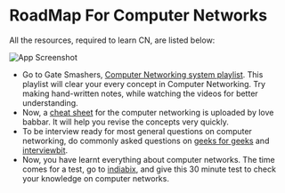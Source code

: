 
# RoadMap For Computer Networks 
All the resources, required to learn CN, are listed below: 


![App Screenshot](https://github.com/gautamgoel962/Programming-Resources/blob/main/CS%20Fundamentals/images/akshay_kumar_meme.jpg?raw=true)



- Go to Gate Smashers, [Computer Networking system playlist](https://www.youtube.com/playlist?list=PLxCzCOWd7aiGFBD2-2joCpWOLUrDLvVV_). This playlist will clear your every concept in Computer Networking. Try making hand-written notes, while watching the videos for better understanding. 
- Now, a [cheat sheet](https://whimsical.com/networking-cheatsheet-by-love-babbar-FcLExFDezehhfsbDPfZDBv) for the computer networking is uploaded by love babbar. It will help you revise the concepts very quickly. 
- To be interview ready for most general questions on computer networking, do commonly asked questions on [geeks for geeks](https://www.geeksforgeeks.org/commonly-asked-computer-networks-interview-questions-set-1/) and [interviewbit](https://www.interviewbit.com/networking-interview-questions/).
- Now, you have learnt everything about computer networks. The time comes for a test, go to [indiabix](https://www.indiabix.com/online-test/networking-test/), and give this 30 minute test to check your knowledge on computer networks.   

